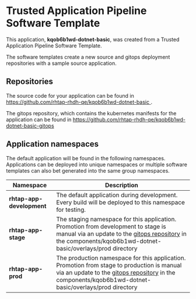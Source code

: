 # Trusted Application Pipeline Software Template

This application, **kqob6b1wd-dotnet-basic**, was created from a Trusted Application Pipeline Software Template.

The software templates create a new source and gitops deployment repositories with a sample source application. 

## Repositories

The source code for your application can be found in [https://github.com/rhtap-rhdh-qe/kqob6b1wd-dotnet-basic ](https://github.com/rhtap-rhdh-qe/kqob6b1wd-dotnet-basic ).
 
The gitops repository, which contains the kubernetes manifests for the application can be found in 
[https://github.com/rhtap-rhdh-qe/kqob6b1wd-dotnet-basic-gitops ](https://github.com/rhtap-rhdh-qe/kqob6b1wd-dotnet-basic-gitops ) 

## Application namespaces 

The default application will be found in the following namespaces. Applications can be deployed into unique namespaces or multiple software templates can also bet generated into the same group namespaces.  

|  Namespace   |  Description   |  
| -------- | -------- |   
| **rhtap-app-development** | The default application during development. Every build will be deployed to this namespace for testing. | 
| **rhtap-app-stage** | The staging namespace for this application. Promotion from development to stage is manual via an update to the [gitops repository](https://github.com/rhtap-rhdh-qe/kqob6b1wd-dotnet-basic-gitops ) in the components/kqob6b1wd-dotnet-basic/overlays/prod directory |  
| **rhtap-app-prod** | The production namespace for this application. Promotion from stage to production is manual via an update to the [gitops repository](https://github.com/rhtap-rhdh-qe/kqob6b1wd-dotnet-basic-gitops ) in the components/kqob6b1wd-dotnet-basic/overlays/prod directory | 